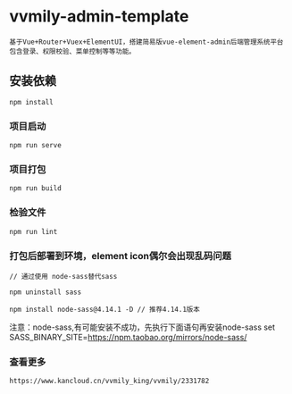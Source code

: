# vvmily-admin-template

    基于Vue+Router+Vuex+ElementUI，搭建简易版vue-element-admin后端管理系统平台
    包含登录、权限校验、菜单控制等等功能。

## 安装依赖
```
npm install
```

### 项目启动
```
npm run serve
```

### 项目打包
```
npm run build
```

### 检验文件
```
npm run lint
```

### 打包后部署到环境，element icon偶尔会出现乱码问题

```
// 通过使用 node-sass替代sass

npm uninstall sass

npm install node-sass@4.14.1 -D // 推荐4.14.1版本

```
注意：node-sass,有可能安装不成功，先执行下面语句再安装node-sass
set SASS_BINARY_SITE=https://npm.taobao.org/mirrors/node-sass/
 
### 查看更多

    https://www.kancloud.cn/vvmily_king/vvmily/2331782